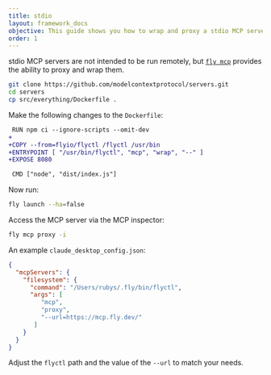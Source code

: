 ```yaml
---
title: stdio
layout: framework_docs
objective: This guide shows you how to wrap and proxy a stdio MCP server so that it can be deployed remotely.
order: 1
---
```


stdio MCP servers are not intended to be run remotely, but [`fly mcp`](https://fly.io/docs/flyctl/mcp/) provides the ability to proxy and wrap them.

```sh
git clone https://github.com/modelcontextprotocol/servers.git
cd servers
cp src/everything/Dockerfile .
```
 
Make the following changes to the `Dockerfile`:

```diff
 RUN npm ci --ignore-scripts --omit-dev
+
+COPY --from=flyio/flyctl /flyctl /usr/bin
+ENTRYPOINT [ "/usr/bin/flyctl", "mcp", "wrap", "--" ]
+EXPOSE 8080

 CMD ["node", "dist/index.js"]
```

Now run:

```sh
fly launch --ha=false
```

Access the MCP server via the MCP inspector:

```sh
fly mcp proxy -i
```

An example `claude_desktop_config.json`:

```json
{
  "mcpServers": {
    "filesystem": {
      "command": "/Users/rubys/.fly/bin/flyctl",
      "args": [
         "mcp",
         "proxy",
         "--url=https://mcp.fly.dev/"
       ]
    }
  }
}
```

Adjust the `flyctl` path and the value of the `--url` to match your needs.
